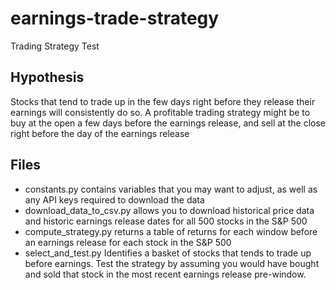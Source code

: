 # earnings-trade-strategy
Trading Strategy Test

## Hypothesis
Stocks that tend to trade up in the few days right before they release their earnings will consistently do so. A profitable trading strategy might be to buy at the open a few days before the earnings release, and sell at the close right before the day of the earnings release

## Files
- constants.py contains variables that you may want to adjust, as well as any API keys required to download the data
- download_data_to_csv.py allows you to download historical price data and historic earnings release dates for all 500 stocks in the S&P 500
- compute_strategy.py returns a table of returns for each window before an earnings release for each stock in the S&P 500
- select_and_test.py Identifies a basket of stocks that tends to trade up before earnings. Test the strategy by assuming you would have bought and sold that stock in the most recent earnings release pre-window.
